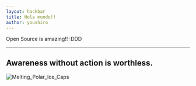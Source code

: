 ```yaml
---
layout: hackbar
title: Hola mundo!!
author: youshiro
---
```


Open Source is amazing!! :DDD

---

## Awareness without action is worthless.

![Melting_Polar_Ice_Caps]({{site.baseurl}}/assets/images/aashutosh.jpg)